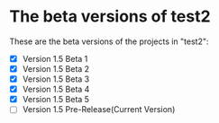 # The beta versions of test2
These are the beta versions of the projects in "test2":
- [x] Version 1.5 Beta 1
- [x] Version 1.5 Beta 2
- [x] Version 1.5 Beta 3
- [x] Version 1.5 Beta 4
- [x] Version 1.5 Beta 5
- [ ] Version 1.5 Pre-Release(Current Version)